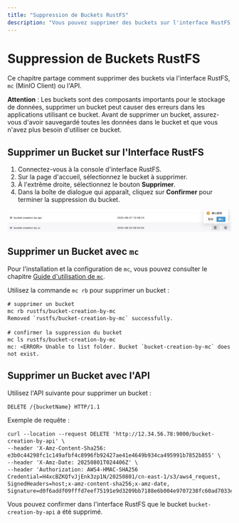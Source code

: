 ```yaml
---
title: "Suppression de Buckets RustFS"
description: "Vous pouvez supprimer des buckets sur l'interface RustFS, ou via le client MinIO Client et l'API."
---
```


# Suppression de Buckets RustFS

Ce chapitre partage comment supprimer des buckets via l'interface RustFS, `mc` (MinIO Client) ou l'API.

**Attention** : Les buckets sont des composants importants pour le stockage de données, supprimer un bucket peut causer des erreurs dans les applications utilisant ce bucket. Avant de supprimer un bucket, assurez-vous d'avoir sauvegardé toutes les données dans le bucket et que vous n'avez plus besoin d'utiliser ce bucket.

## Supprimer un Bucket sur l'Interface RustFS

1. Connectez-vous à la console d'interface RustFS.
1. Sur la page d'accueil, sélectionnez le bucket à supprimer.
1. À l'extrême droite, sélectionnez le bouton **Supprimer**.
1. Dans la boîte de dialogue qui apparaît, cliquez sur **Confirmer** pour terminer la suppression du bucket.

![bucket deletion](images/bucket-deletion-on-ui.png)

## Supprimer un Bucket avec `mc`

Pour l'installation et la configuration de `mc`, vous pouvez consulter le chapitre [Guide d'utilisation de `mc`](../../developer/mc.md).

Utilisez la commande `mc rb` pour supprimer un bucket :

```
# supprimer un bucket
mc rb rustfs/bucket-creation-by-mc
Removed `rustfs/bucket-creation-by-mc` successfully.

# confirmer la suppression du bucket
mc ls rustfs/bucket-creation-by-mc
mc: <ERROR> Unable to list folder. Bucket `bucket-creation-by-mc` does not exist.
```

## Supprimer un Bucket avec l'API

Utilisez l'API suivante pour supprimer un bucket :

```
DELETE /{bucketName} HTTP/1.1
```

Exemple de requête :

```
curl --location --request DELETE 'http://12.34.56.78:9000/bucket-creation-by-api' \
--header 'X-Amz-Content-Sha256: e3b0c44298fc1c149afbf4c8996fb92427ae41e4649b934ca495991b7852b855' \
--header 'X-Amz-Date: 20250801T024406Z' \
--header 'Authorization: AWS4-HMAC-SHA256 Credential=H4xcBZKQfvJjEnk3zp1N/20250801/cn-east-1/s3/aws4_request, SignedHeaders=host;x-amz-content-sha256;x-amz-date, Signature=d0f6addf09fffd7eef75191e9d3209bb7188e6b004e9707238fc60ad7033edae'
```

Vous pouvez confirmer dans l'interface RustFS que le bucket `bucket-creation-by-api` a été supprimé.
